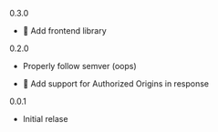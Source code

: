 0.3.0

 - :tada: Add frontend library

0.2.0

 - Properly follow semver (oops)
 
 - :tada: Add support for Authorized Origins in response

0.0.1

 - Initial relase
